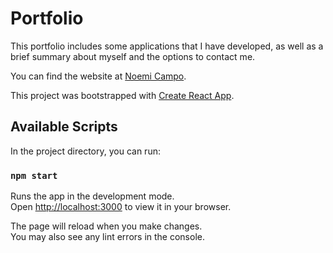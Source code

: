 # Portfolio

This portfolio includes some applications that I have developed, as well as a brief summary about myself and the options to contact me.

You can find the website at <a href="https://noemicampo.netlify.app/">Noemi Campo</a>.

This project was bootstrapped with [Create React App](https://github.com/facebook/create-react-app).

## Available Scripts

In the project directory, you can run:

### `npm start`

Runs the app in the development mode.\
Open [http://localhost:3000](http://localhost:3000) to view it in your browser.

The page will reload when you make changes.\
You may also see any lint errors in the console.
